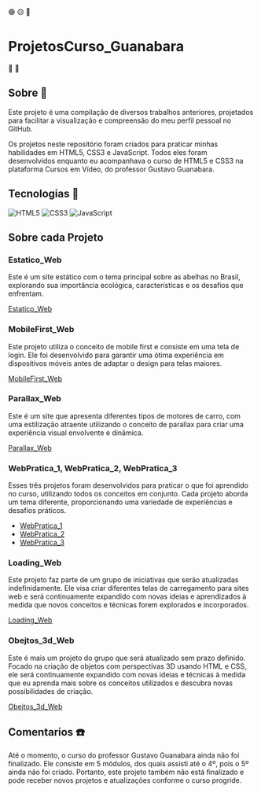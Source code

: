 🟢 🟡 🔴

# ProjetosCurso_Guanabara
 
:frog: :frog:

## Sobre :paperclip:

Este projeto é uma compilação de diversos trabalhos anteriores, projetados para facilitar a visualização e compreensão do meu perfil pessoal no GitHub.

Os projetos neste repositório foram criados para praticar minhas habilidades em HTML5, CSS3 e JavaScript. Todos eles foram desenvolvidos enquanto eu acompanhava o curso de HTML5 e CSS3 na plataforma Cursos em Vídeo, do professor Gustavo Guanabara.

## Tecnologias :gem:

![HTML5](https://img.shields.io/badge/html5-%23E34F26.svg?style=for-the-badge&logo=html5&logoColor=white)
![CSS3](https://img.shields.io/badge/css3-%231572B6.svg?style=for-the-badge&logo=css3&logoColor=white)
![JavaScript](https://img.shields.io/badge/javascript-%23323330.svg?style=for-the-badge&logo=javascript&logoColor=%23F7DF1E)


## Sobre cada Projeto

### Estatico_Web

Este é um site estático com o tema principal sobre as abelhas no Brasil, explorando sua importância ecológica, características e os desafios que enfrentam.

[Estatico_Web](Projects/Estaico_Web/index.html)


### MobileFirst_Web

Este projeto utiliza o conceito de mobile first e consiste em uma tela de login. Ele foi desenvolvido para garantir uma ótima experiência em dispositivos móveis antes de adaptar o design para telas maiores.

[MobileFirst_Web](Projects/MobileFirst_Web/index.html)


### Parallax_Web

Este é um site que apresenta diferentes tipos de motores de carro, com uma estilização atraente utilizando o conceito de parallax para criar uma experiência visual envolvente e dinâmica.

[Parallax_Web](Projects/Parallax_Web/index.html)


### WebPratica_1, WebPratica_2, WebPratica_3

Esses três projetos foram desenvolvidos para praticar o que foi aprendido no curso, utilizando todos os conceitos em conjunto. Cada projeto aborda um tema diferente, proporcionando uma variedade de experiências e desafios práticos.

* [WebPratica_1](Projects/WebPratica_1/index.html)
* [WebPratica_2](Projects/WebPratica_2/index.html)
* [WebPratica_3](Projects/WebPratica_3/index.html)


### Loading_Web

Este projeto faz parte de um grupo de iniciativas que serão atualizadas indefinidamente. Ele visa criar diferentes telas de carregamento para sites web e será continuamente expandido com novas ideias e aprendizados à medida que novos conceitos e técnicas forem explorados e incorporados.

[Loading_Web](Projects/Loading_Web/index.html)


### Obejtos_3d_Web

Este é mais um projeto do grupo que será atualizado sem prazo definido. Focado na criação de objetos com perspectivas 3D usando HTML e CSS, ele será continuamente expandido com novas ideias e técnicas à medida que eu aprenda mais sobre os conceitos utilizados e descubra novas possibilidades de criação.

[Obejtos_3d_Web](Projects/Objetos_3D_Web/index.html)


## Comentarios :phone:

Até o momento, o curso do professor Gustavo Guanabara ainda não foi finalizado. Ele consiste em 5 módulos, dos quais assisti até o 4º, pois o 5º ainda não foi criado. Portanto, este projeto também não está finalizado e pode receber novos projetos e atualizações conforme o curso progride.


